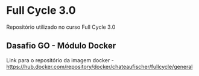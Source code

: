 # Full Cycle 3.0
Repositório utilizado no curso Full Cycle 3.0

## Dasafio GO - Módulo Docker
Link para o repositório da imagem docker - https://hub.docker.com/repository/docker/chateaufischer/fullcycle/general

